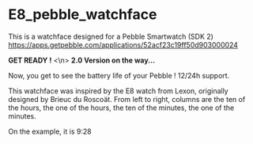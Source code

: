 E8_pebble_watchface
===================

This is a watchface designed for a Pebble Smartwatch (SDK 2)
<url>https://apps.getpebble.com/applications/52acf23c19ff50d903000024</url>
<p>
<b>GET READY !</b>
<\n>
<b>2.0 Version on the way...</b>
</p>

Now, you get to see the battery life of your Pebble !
12/24h support.

This watchface was inspired by the E8 watch from Lexon, originally designed by Brieuc du Roscoät.
From left to right, columns are the ten of the hours, the one of the hours, the ten of the minutes, the one of the minutes.

On the example, it is 9:28
